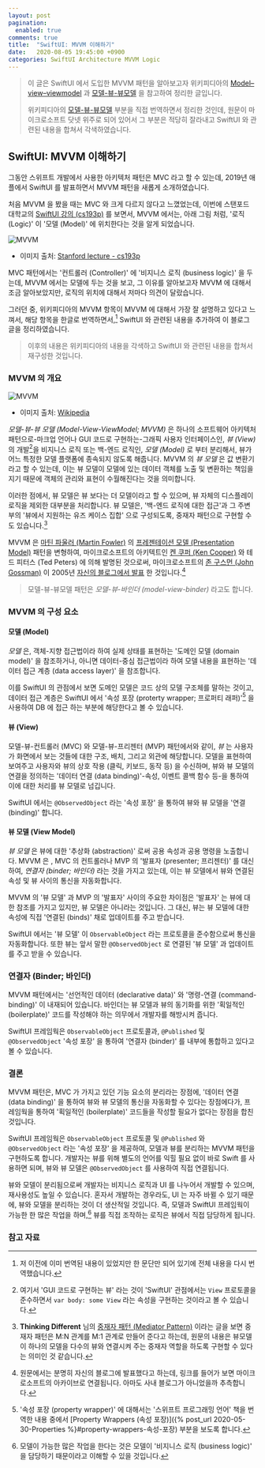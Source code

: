 ```yaml
---
layout: post
pagination: 
  enabled: true
comments: true
title:  "SwiftUI: MVVM 이해하기"
date:   2020-08-05 19:45:00 +0900
categories: SwiftUI Architecture MVVM Logic
---
```


> 이 글은 SwiftUI 에서 도입한 MVVM 패턴을 알아보고자 위키피디아의 [Model–view–viewmodel](https://en.wikipedia.org/wiki/Model–view–viewmodel) 과 [모델-뷰-뷰모델](https://ko.wikipedia.org/wiki/모델-뷰-뷰모델) 을 참고하여 정리한 글입니다.
>
> 위키피디아의 [모델-뷰-뷰모델](https://ko.wikipedia.org/wiki/모델-뷰-뷰모델) 부분을 직접 번역하면서 정리한 것인데, 원문이 마이크로소프트 닷넷 위주로 되어 있어서 그 부분은 적당히 잘라내고 SwiftUI 와 관련된 내용을 합쳐서 각색하였습니다.

## SwiftUI: MVVM 이해하기

그동안 스위프트 개발에서 사용한 아키텍처 패턴은 MVC 라고 할 수 있는데, 2019년 애플에서 SwiftUI 를 발표하면서 MVVM 패턴을 새롭게 소개하였습니다.

처음 MVVM 을 봤을 때는 MVC 와 크게 다르지 않다고 느꼈었는데, 이번에 스탠포드 대학교의 [SwiftUI 강의 (cs193p)](https://cs193p.sites.stanford.edu) 를 보면서, MVVM 에서는, 아래 그림 처럼, '로직 (Logic)' 이 '모델 (Model)' 에 위치한다는 것을 알게 되었습니다.

![MVVM](/assets/Swift/Pattern/MVVM-cs193p-2020.png)

* 이미지 출처: [Stanford lecture - cs193p](https://cs193p.sites.stanford.edu)

MVC 패턴에서는 '컨트롤러 (Controller)' 에 '비지니스 로직 (business logic)' 을 두는데, MVVM 에서는 모델에 두는 것을 보고, 그 이유를 알아보고자 MVVM 에 대해서 조금 알아보았지만, 로직의 위치에 대해서 저마다 의견이 달랐습니다.

그러던 중, 위키피디아의 MVVM 항목이 MVVM 에 대해서 가장 잘 설명하고 있다고 느껴서, 해당 항목을 한글로 번역하면서,[^translate] SwiftUI 와 관련된 내용을 추가하여 이 블로그 글을 정리하였습니다.

> 이후의 내용은 위키피디아의 내용을 각색하고 SwiftUI 와 관련된 내용을 합쳐서 재구성한 것입니다.

### MVVM 의 개요

![MVVM](/assets/Swift/Pattern/MVVM-wikipedia.png)

* 이미지 출처: [Wikipedia](https://en.wikipedia.org/wiki/Model–view–viewmodel)

_모델-뷰-뷰 모델 (Model-View-ViewModel; MVVM)_ 은 하나의 소프트웨어 아키텍처 패턴으로-마크업 언어나 GUI 코드로 구현하는-그래픽 사용자 인터페이스인, _뷰 (View)_ 의 개발[^GUI-code]을 비지니스 로직 또는 백-엔드 로직인, _모델 (Model)_ 로 부터 분리해서, 뷰가 어느 특정한 모델 플랫폼에 종속되지 않도록 해줍니다. MVVM 의 _뷰 모델_ 은 값 변환기라고 할 수 있는데, 이는 뷰 모델이 모델에 있는 데이터 객체를 노출 및 변환하는 책임을 지기 때문에 객체의 관리와 표현이 수월해진다는 것을 의미합니다.

이러한 점에서, 뷰 모델은 뷰 보다는 더 모델이라고 할 수 있으며, 뷰 자체의 디스플레이 로직을 제외한 대부분을 처리합니다. 뷰 모델은, '백-엔드 로직에 대한 접근'과 그 주변부의 '뷰에서 지원하는 유즈 케이스 집합' 으로 구성되도록, 중재자 패턴으로 구현할 수도 있습니다.[^mediator]

MVVM 은 [마틴 파울러 (Martin Fowler)](https://martinfowler.com) 의 [프레젠테이션 모델 (Presentation Model)](https://martinfowler.com/eaaDev/PresentationModel.html) 패턴을 변형하여, 마이크로소프트의 아키텍트인 [켄 쿠퍼 (Ken Cooper)](https://www.linkedin.com/in/coopercode/) 와 테드 피터스 (Ted Peters) 에 의해 발명된 것으로써, 마이크로소프트의 [존 구스먼 (John Gossman)](https://www.linkedin.com/in/john-gossman-5664952/) 이 2005년 [자신의 블로그에서 발표](https://docs.microsoft.com/en-us/archive/blogs/johngossman/introduction-to-modelviewviewmodel-pattern-for-building-wpf-apps) 한 것입니다.[^johns-blog]

> 모델-뷰-뷰모델 패턴은 _모델-뷰-바인더 (model-view-binder)_ 라고도 합니다.

### MVVM 의 구성 요소

#### 모델 (Model)

_모델_ 은, 객체-지향 접근법이라 하여 실제 상태를 표현하는 '도메인 모델 (domain model)' 을 참조하거나, 아니면 데이터-중심 접근법이라 하여 모델 내용을 표현하는 '데이터 접근 계층 (data access layer)' 을 참조합니다.

이를 SwiftUI 의 관점에서 보면 도메인 모델은 코드 상의 모델 구조체를 말하는 것이고, 데이터 접근 계층은 SwiftUI 에서 '속성 포장 (proterty wrapper; 프로퍼티 래퍼)'[^property-wrapper] 을 사용하여 DB 에 접근 하는 부분에 해당한다고 볼 수 있습니다.

#### 뷰 (View)

모델-뷰-컨트롤러 (MVC) 와 모델-뷰-프리젠터 (MVP) 패턴에서와 같이, _뷰_ 는 사용자가 화면에서 보는 것들에 대한 구조, 배치, 그리고 외관에 해당합니다. 모델을 표현하여 보여주고 사용자와 뷰의 상호 작용 (클릭, 키보드, 동작 등) 을 수신하며, 뷰와 뷰 모델의 연결을 정의하는 '데이터 연결 (data binding)'-속성, 이벤트 콜백 함수 등-을 통하여 이에 대한 처리를 뷰 모델로 넘깁니다.

SwiftUI 에서는 `@ObservedObject` 라는 '속성 포장' 을 통하여 뷰와 뷰 모델을 '연결 (binding)' 합니다.

#### 뷰 모델 (View Model)

_뷰 모델_ 은 뷰에 대한 '추상화 (abstraction)' 로써 공용 속성과 공용 명령을 노출합니다. MVVM 은 , MVC 의 컨트롤러나 MVP 의 '발표자 (presenter; 프리젠터)' 를 대신하여, _연결자 (binder; 바인더)_ 라는 것을 가지고 있는데, 이는 뷰 모델에서 뷰와 연결된 속성 및 뷰 사이의 통신을 자동화합니다.

MVVM 의 '뷰 모델' 과 MVP 의 '발표자' 사이의 주요한 차이점은 '발표자' 는 뷰에 대한 참조를 가지고 있지만, 뷰 모델은 아니라는 것입니다. 그 대신, 뷰는 뷰 모델에 대한 속성에 직접 '연결된 (binds)' 채로 업데이트를 주고 받습니다.

SwiftUI 에서는 '뷰 모델' 이 `ObservableObject` 라는 프로토콜을 준수함으로써 통신을 자동화합니다. 또한 뷰는 앞서 말한 `@ObservedObject` 로 연결된 '뷰 모델' 과 업데이트를 주고 받을 수 있습니다.

### 연결자 (Binder; 바인더)

MVVM 패턴에서는 '선언적인 데이터 (declarative data)' 와 '명령-연결 (command-binding)' 이 내재되어 있습니다. 바인더는 뷰 모델과 뷰의 동기화를 위한 '획일적인 (boilerplate)' 코드를 작성해야 하는 의무에서 개발자를 해방시켜 줍니다.

SwiftUI 프레임웍은 `ObservableObject` 프로토콜과, `@Published` 및 `@ObservedObject` '속성 포장' 을 통하여 '연결자 (binder)' 를 내부에 통합하고 있다고 볼 수 있습니다.

### 결론

MVVM 패턴은, MVC 가 가지고 있던 기능 요소의 분리라는 장점에, '데이터 연결 (data binding)' 을 통하여 뷰와 뷰 모델의 통신을 자동화할 수 있다는 장점에다가, 프레임웍을 통하여 '획일적인 (boilerplate)' 코드들을 작성할 필요가 없다는 장점을 합친 것입니다.

SwiftUI 프레임웍은 `ObservableObject` 프로토콜 및 `@Published` 와 `@ObservedObject` 라는 '속성 포장' 을 제공하여, 모델과 뷰를 분리하는 MVVM 패턴을 구현하도록 합니다.
개발자는 뷰를 위해 별도의 언어를 익힐 필요 없이 바로 Swift 를 사용하면 되며, 뷰와 뷰 모델은 `@ObservedObject` 를 사용하여 직접 연결됩니다.

뷰와 모델이 분리됨으로써 개발자는 비지니스 로직과 UI 를 나누어서 개발할 수 있으며, 재사용성도 높일 수 있습니다. 혼자서 개발하는 경우라도, UI 는 자주 바뀔 수 있기 때문에, 뷰와 모델을 분리하는 것이 더 생산적일 것입니다. 즉, 모델과 SwiftUI 프레임웍이 가능한 한 많은 작업을 하며,[^business-logic] 뷰를 직접 조작하는 로직은 뷰에서 직접 담당하게 됩니다.

### 참고 자료

[^translate]: 저 이전에 이미 번역된 내용이 있었지만 한 문단만 되어 있기에 전체 내용을 다시 번역했습니다.

[^GUI-code]: 여기서 'GUI 코드로 구현하는 뷰' 라는 것이 'SwiftUI' 관점에서는 `View` 프로토콜을 준수하면서 `var body: some View` 라는 속성을 구현하는 것이라고 볼 수 있습니다.

[^mediator]: **Thinking Different** 님의 [중재자 패턴 (Mediator Pattern)](https://copynull.tistory.com/145) 이라는 글을 보면 중재자 패턴은 M:N 관계를 M:1 관계로 만들어 준다고 하는데, 원문의 내용은 뷰모델이 하나의 모델을 다수의 뷰와 연결시켜 주는 중재자 역할을 하도록 구현할 수 있다는 의미인 것 같습니다.

[^johns-blog]: 원문에서는 분명히 자신의 블로그에 발표했다고 하는데, 링크를 들어가 보면 마이크로소프트의 아카이브로 연결됩니다. 아마도 사내 블로그가 아니었을까 추측합니다.

[^property-wrapper]: '속성 포장 (property wrapper)' 에 대해서는 '스위프트 프로그래밍 언어' 책을 번역한 내용 중에서 [Property Wrappers (속성 포장)]({% post_url 2020-05-30-Properties %}#property-wrappers-속성-포장) 부분을 보도록 합니다.

[^business-logic]: 모델이 가능한 많은 작업을 한다는 것은 모델이 '비지니스 로직 (business logic)' 을 담당하기 때문이라고 이해할 수 있을 것입니다.
